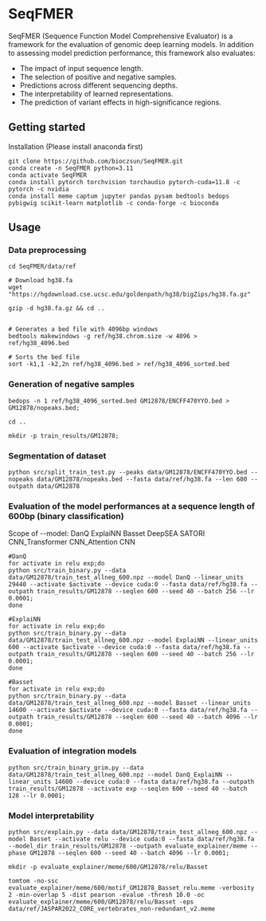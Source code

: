 # SeqFMER
SeqFMER (Sequence Function Model Comprehensive Evaluator) is a framework for the evaluation of genomic deep learning models.  In addition to assessing model prediction performance, this framework also evaluates:
- The impact of input sequence length.
- The selection of positive and negative samples.
- Predictions across different sequencing depths.
- The interpretability of learned representations.
- The prediction of variant effects in high-significance regions. 

## Getting started
Installation (Please install anaconda first)
```shell
git clone https://github.com/bioczsun/SeqFMER.git
conda create -n SeqFMER python=3.11
conda activate SeqFMER
conda install pytorch torchvision torchaudio pytorch-cuda=11.8 -c pytorch -c nvidia
conda install meme captum jupyter pandas pysam bedtools bedops pybigwig scikit-learn matplotlib -c conda-forge -c bioconda
```
## Usage

### Data preprocessing
```shell
cd SeqFMER/data/ref

# Download hg38.fa
wget "https://hgdownload.cse.ucsc.edu/goldenpath/hg38/bigZips/hg38.fa.gz" 

gzip -d hg38.fa.gz && cd ..


# Generates a bed file with 4096bp windows
bedtools makewindows -g ref/hg38.chrom.size -w 4096 > ref/hg38_4096.bed

# Sorts the bed file
sort -k1,1 -k2,2n ref/hg38_4096.bed > ref/hg38_4096_sorted.bed
```


### Generation of negative samples
```shell
bedops -n 1 ref/hg38_4096_sorted.bed GM12878/ENCFF470YYO.bed > GM12878/nopeaks.bed;

cd ..

mkdir -p train_results/GM12878;
```

### Segmentation of dataset
```shell
python src/split_train_test.py --peaks data/GM12878/ENCFF470YYO.bed --nopeaks data/GM12878/nopeaks.bed --fasta data/ref/hg38.fa --len 600 --outpath data/GM12878
```


### Evaluation of the model performances at a sequence length of 600bp (binary classification)
Scope of --model: DanQ ExplaiNN Basset DeepSEA SATORI CNN_Transformer CNN_Attention CNN
```shell
#DanQ
for activate in relu exp;do
python src/train_binary.py --data data/GM12878/train_test_allneg_600.npz --model DanQ --linear_units 29440 --activate $activate --device cuda:0 --fasta data/ref/hg38.fa --outpath train_results/GM12878 --seqlen 600 --seed 40 --batch 256 --lr 0.0001;
done

#ExplaiNN
for activate in relu exp;do
python src/train_binary.py --data data/GM12878/train_test_allneg_600.npz --model ExplaiNN --linear_units 600 --activate $activate --device cuda:0 --fasta data/ref/hg38.fa --outpath train_results/GM12878 --seqlen 600 --seed 40 --batch 256 --lr 0.0001;
done

#Basset
for activate in relu exp;do
python src/train_binary.py --data data/GM12878/train_test_allneg_600.npz --model Basset --linear_units 14600 --activate $activate --device cuda:0 --fasta data/ref/hg38.fa --outpath train_results/GM12878 --seqlen 600 --seed 40 --batch 4096 --lr 0.0001;
done
```

### Evaluation of integration models
```shell
python src/train_binary_grim.py --data data/GM12878/train_test_allneg_600.npz --model DanQ_ExplaiNN --linear_units 14600 --device cuda:0 --fasta data/ref/hg38.fa --outpath train_results/GM12878 --activate exp --seqlen 600 --seed 40 --batch 128 --lr 0.0001;
```



### Model interpretability
```shell
python src/explain.py --data data/GM12878/train_test_allneg_600.npz --model Basset --activate relu --device cuda:0 --fasta data/ref/hg38.fa --model_dir train_results/GM12878 --outpath evaluate_explainer/meme --phase GM12878 --seqlen 600 --seed 40 --batch 4096 --lr 0.0001;

mkdir -p evaluate_explainer/meme/600/GM12878/relu/Basset

tomtom -no-ssc evaluate_explainer/meme/600/motif_GM12878_Basset_relu.meme -verbosity 2 -min-overlap 5 -dist pearson -evalue -thresh 10.0 -oc evaluate_explainer/meme/600/GM12878/relu/Basset -eps  data/ref/JASPAR2022_CORE_vertebrates_non-redundant_v2.meme
```
